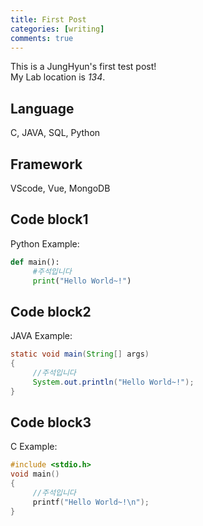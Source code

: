 ```yaml
---
title: First Post
categories: [writing]
comments: true
---
```


This is a JungHyun's first test post!<br>
My Lab location is <dfn info ="금오공과대학교 디지털관">134</dfn>.

## Language
 C, JAVA, SQL, Python

## Framework
 VScode, Vue, MongoDB

## Code block1
Python Example:

```python
def main():
     #주석입니다
     print("Hello World~!")

```

## Code block2
JAVA Example:

```java
static void main(String[] args)
{
     //주석입니다
     System.out.println("Hello World~!");
}

```


## Code block3
C Example:

```c
#include <stdio.h>
void main()
{
     //주석입니다
     printf("Hello World~!\n");
}

```
